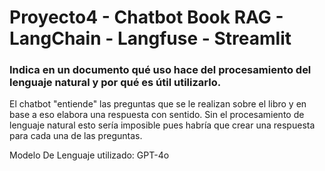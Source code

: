 # Proyecto4 - Chatbot Book RAG - LangChain - Langfuse - Streamlit
### Indica en un documento qué uso hace del procesamiento del lenguaje natural y por qué es útil utilizarlo. 

El chatbot "entiende" las preguntas que se le realizan sobre el libro y en base a eso elabora una respuesta con sentido. Sin el procesamiento de lenguaje natural esto sería imposible pues habría que crear una respuesta
para cada una de las preguntas.

Modelo De Lenguaje utilizado: GPT-4o
